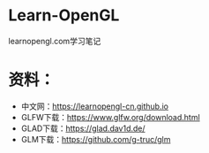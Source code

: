 # Learn-OpenGL
learnopengl.com学习笔记  
# 资料：
- 中文网：https://learnopengl-cn.github.io  
- GLFW下载：https://www.glfw.org/download.html  
- GLAD下载：https://glad.dav1d.de/  
- GLM下载：https://github.com/g-truc/glm 
